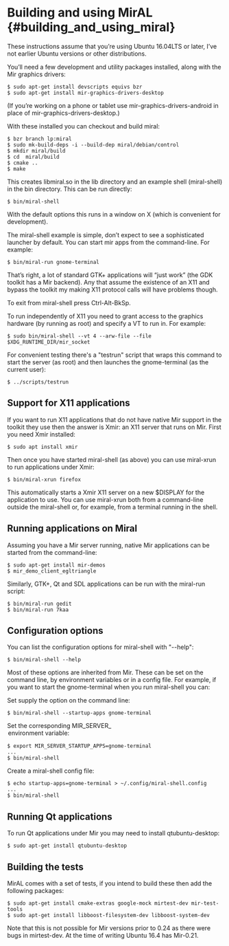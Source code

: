 Building and using MirAL  {#building_and_using_miral}
========================

These instructions assume that you’re using Ubuntu 16.04LTS or later, I’ve not
earlier Ubuntu versions or other distributions.

You’ll need a few development and utility packages installed, along with the
Mir graphics drivers:

    $ sudo apt-get install devscripts equivs bzr
    $ sudo apt-get install mir-graphics-drivers-desktop

(If you’re working on a phone or tablet use mir-graphics-drivers-android in
place of mir-graphics-drivers-desktop.)

With these installed you can checkout and build miral:

    $ bzr branch lp:miral
    $ sudo mk-build-deps -i --build-dep miral/debian/control
    $ mkdir miral/build
    $ cd  miral/build
    $ cmake ..
    $ make
    
This creates libmiral.so in the lib directory and an example shell 
(miral-shell) in the bin directory. This can be run directly:

    $ bin/miral-shell
    
With the default options this runs in a window on X (which is convenient for
development). 

The miral-shell example is simple, don’t expect to see a sophisticated launcher
by default. You can start mir apps from the command-line. For example:
 
    $ bin/miral-run gnome-terminal
    
That’s right, a lot of standard GTK+ applications will “just work” (the GDK
toolkit has a Mir backend). Any that assume the existence of an X11 and bypass
the toolkit my making X11 protocol calls will have problems though.

To exit from miral-shell press Ctrl-Alt-BkSp.

To run independently of X11 you need to grant access to the graphics hardware
(by running as root) and specify a VT to run in. For example:

    $ sudo bin/miral-shell --vt 4 --arw-file --file $XDG_RUNTIME_DIR/mir_socket
    
For convenient testing there's a "testrun" script that wraps this command to
start the server (as root) and then launches the gnome-terminal (as the current
user):
 
    $ ../scripts/testrun

Support for X11 applications
----------------------------

If you want to run X11 applications that do not have native Mir support in the
toolkit they use then the answer is Xmir: an X11 server that runs on Mir. First
you need Xmir installed:
 
    $ sudo apt install xmir

Then once you have started miral-shell (as above) you can use miral-xrun to run
applications under Xmir:

    $ bin/miral-xrun firefox

This automatically starts a Xmir X11 server on a new $DISPLAY for the 
application to use. You can use miral-xrun both from a command-line outside the
miral-shell or, for example, from a terminal running in the shell.

Running applications on Miral
-----------------------------

Assuming you have a Mir server running, native Mir applications can be started
from the command-line:

    $ sudo apt-get install mir-demos
    $ mir_demo_client_egltriangle

Similarly, GTK+, Qt and SDL applications can be run with the miral-run script:
 
    $ bin/miral-run gedit
    $ bin/miral-run 7kaa

Configuration options
---------------------

You can list the configuration options for miral-shell with "--help":

    $ bin/miral-shell --help
    
Most of these options are inherited from Mir. These can be set on the command
line, by environment variables or in a config file. For example, if you want to
start the gnome-terminal when you run miral-shell you can:

Set supply the option on the command line:

    $ bin/miral-shell --startup-apps gnome-terminal
    
Set the corresponding MIR_SERVER_<option> environment variable:
    
    $ export MIR_SERVER_STARTUP_APPS=gnome-terminal
    ...
    $ bin/miral-shell
    
Create a miral-shell config file:

    $ echo startup-apps=gnome-terminal > ~/.config/miral-shell.config
    ...
    $ bin/miral-shell

Running Qt applications
-----------------------

To run Qt applications under Mir you may need to install qtubuntu-desktop:

    $ sudo apt-get install qtubuntu-desktop

Building the tests
------------------

MirAL comes with a set of tests, if you intend to build these then add the
following packages:

    $ sudo apt-get install cmake-extras google-mock mirtest-dev mir-test-tools
    $ sudo apt-get install libboost-filesystem-dev libboost-system-dev

Note that this is not possible for Mir versions prior to 0.24 as there were
bugs in mirtest-dev. At the time of writing Ubuntu 16.4 has Mir-0.21.
